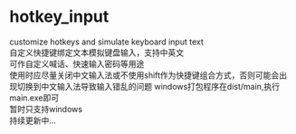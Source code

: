 # hotkey_input
customize hotkeys and simulate keyboard input text  
自定义快捷键绑定文本模拟键盘输入，支持中英文  
可作自定义喊话、快速输入密码等用途  
使用时应尽量关闭中文输入法或不使用shift作为快捷键组合方式，否则可能会出现切换到中文输入法导致输入错乱的问题
windows打包程序在dist/main,执行main.exe即可  
暂时只支持windows  
持续更新中...
